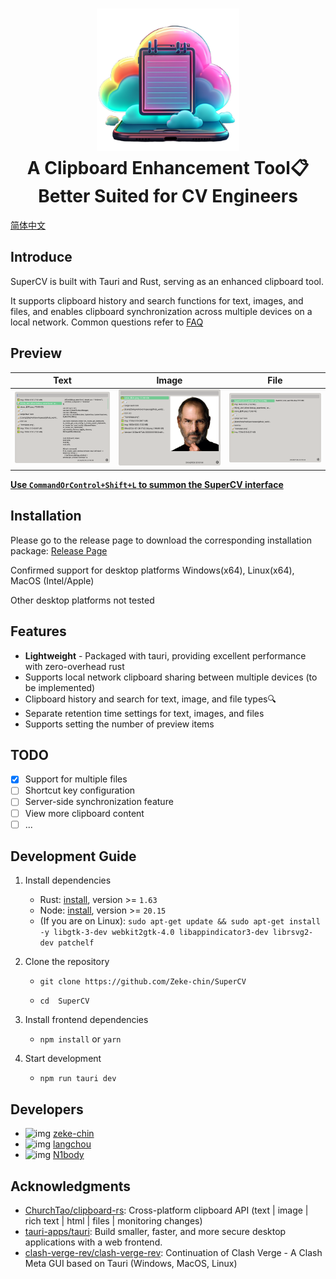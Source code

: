 <h1 align="center">
  <img src="./client/supercv-vue/src-tauri/icons/Square310x310Logo.png" alt="SuperCV" width="228" />
  <br>
  A Clipboard Enhancement Tool📋
  <br>
  Better Suited for CV Engineers
  <br>
</h1>

[简体中文](README.md)

## Introduce

SuperCV is built with Tauri and Rust, serving as an enhanced clipboard tool.

It supports clipboard history and search functions for text, images, and files, and enables clipboard synchronization across multiple devices on a local network.
Common questions refer to [FAQ](./docs/faq.md)

## Preview

|                Text                |              Image               |               File                |
| :--------------------------------: | :------------------------------: | :-------------------------------: |
| ![text](./docs/imgs/show_text.png) | ![img](./docs/imgs/show_img.png) | ![img](./docs/imgs/show_file.png) |

**<u>Use `CommandOrControl+Shift+L` to summon the SuperCV interface</u>**

## Installation

Please go to the release page to download the corresponding installation package: [Release Page](https://github.com/Zeke-chin/SuperCV/releases)

Confirmed support for desktop platforms Windows(x64), Linux(x64), MacOS (Intel/Apple)

Other desktop platforms not tested

## Features

- **Lightweight** - Packaged with tauri, providing excellent performance with zero-overhead rust
- Supports local network clipboard sharing between multiple devices (to be implemented)
- Clipboard history and search for text, image, and file types🔍
- Separate retention time settings for text, images, and files
- Supports setting the number of preview items

## TODO

- [x] Support for multiple files
- [ ] Shortcut key configuration
- [ ] Server-side synchronization feature
- [ ] View more clipboard content
- [ ] ...

## Development Guide

1. Install dependencies
   - Rust: [install](https://www.rust-lang.org/tools/install), version >= `1.63`
   - Node: [install](https://nodejs.org/en/download/package-manager), version >= `20.15`
   - (If you are on Linux): `sudo apt-get update && sudo apt-get install -y libgtk-3-dev webkit2gtk-4.0 libappindicator3-dev librsvg2-dev patchelf`
2. Clone the repository

   - `git clone https://github.com/Zeke-chin/SuperCV`

   - `cd  SuperCV`

3. Install frontend dependencies
   - `npm install` or `yarn`
4. Start development
   - `npm run tauri dev`

<!DOCTYPE html>
<html lang="en">
<head>
    <meta charset="UTF-8">
    <meta name="viewport" content="width=device-width, initial-scale=1.0">
</head>
<body>
    <h2>Developers</h2>
    <ul class="developer-list">
        <li class="developer-item">
            <img src="https://avatars.githubusercontent.com/u/84116651?v=4" alt="img" width="75" height="75">
            <a href="https://github.com/zeke-chin" class="name">zeke-chin</a>
        </li>
        <li class="developer-item">
            <img src="https://avatars.githubusercontent.com/u/71913459?v=4" alt="img" width="75" height="75">
            <a href="https://github.com/langchou" class="name">langchou</a>
        </li>
        <li class="developer-item">
            <img src="https://avatars.githubusercontent.com/u/74230079?v=4" alt="img" width="75" height="75">
            <a href="https://github.com/N1body" class="name">N1body</a>
        </li>
    </ul>
</body>
</html>

## Acknowledgments

- [ChurchTao/clipboard-rs](https://github.com/ChurchTao/clipboard-rs): Cross-platform clipboard API (text | image | rich text | html | files | monitoring changes)
- [tauri-apps/tauri](https://github.com/tauri-apps/tauri): Build smaller, faster, and more secure desktop applications with a web frontend.
- [clash-verge-rev/clash-verge-rev](https://github.com/clash-verge-rev/clash-verge-rev): Continuation of Clash Verge - A Clash Meta GUI based on Tauri (Windows, MacOS, Linux)
